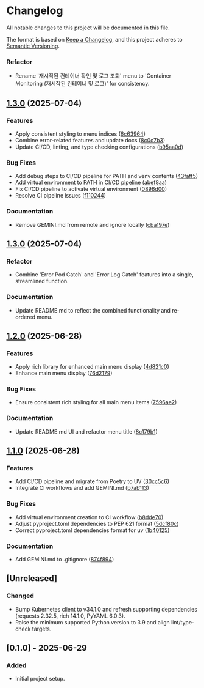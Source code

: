 # Changelog

All notable changes to this project will be documented in this file.

The format is based on [Keep a Changelog](https://keepachangelog.com/en/1.0.0/),
and this project adheres to [Semantic Versioning](https://semver.org/spec/v2.0.0.html).

### Refactor

* Rename '재시작된 컨테이너 확인 및 로그 조회' menu to 'Container Monitoring (재시작된 컨테이너 및 로그)' for consistency.

## [1.3.0](https://github.com/KKamJi98/monitoring-kubernetes/compare/v1.2.0...v1.3.0) (2025-07-04)


### Features

* Apply consistent styling to menu indices ([6c63964](https://github.com/KKamJi98/monitoring-kubernetes/commit/6c63964d9f0900e807b46c9cb65793d86fdef4eb))
* Combine error-related features and update docs ([8c0c7b3](https://github.com/KKamJi98/monitoring-kubernetes/commit/8c0c7b3e621b7afa59ccdf8ea647c16236bf996a))
* Update CI/CD, linting, and type checking configurations ([b95aa0d](https://github.com/KKamJi98/monitoring-kubernetes/commit/b95aa0d6343c3dbed0dab95cef10e64c7ec05fe0))


### Bug Fixes

* Add debug steps to CI/CD pipeline for PATH and venv contents ([43faff5](https://github.com/KKamJi98/monitoring-kubernetes/commit/43faff570a6e9ce5ea99d45a3591ebc3db494284))
* Add virtual environment to PATH in CI/CD pipeline ([abef8aa](https://github.com/KKamJi98/monitoring-kubernetes/commit/abef8aafaa41d3236da33cac0aabe1b76da9f3bb))
* Fix CI/CD pipeline to activate virtual environment ([0896d00](https://github.com/KKamJi98/monitoring-kubernetes/commit/0896d000deb8430b491aeafa25ad56cefe2a4554))
* Resolve CI pipeline issues ([f110244](https://github.com/KKamJi98/monitoring-kubernetes/commit/f11024486b9ccec6183a8275922dc2686d2c2cf5))


### Documentation

* Remove GEMINI.md from remote and ignore locally ([cba197e](https://github.com/KKamJi98/monitoring-kubernetes/commit/cba197eb63bb7ccf59d15216bbd4a2999dc48e70))

## [1.3.0](https://github.com/KKamJi98/monitoring-kubernetes/compare/v1.2.0...v1.3.0) (2025-07-04)


### Refactor

* Combine 'Error Pod Catch' and 'Error Log Catch' features into a single, streamlined function.


### Documentation

* Update README.md to reflect the combined functionality and re-ordered menu.

## [1.2.0](https://github.com/KKamJi98/monitoring-kubernetes/compare/v1.1.0...v1.2.0) (2025-06-28)


### Features

* Apply rich library for enhanced main menu display ([4d821c0](https://github.com/KKamJi98/monitoring-kubernetes/commit/4d821c064accc1c09a08eb5b11cd5e4dc9bc1bf1))
* Enhance main menu display ([76d2179](https://github.com/KKamJi98/monitoring-kubernetes/commit/76d2179c82e334ab84d7d472df1c8b01a733c4dc))


### Bug Fixes

* Ensure consistent rich styling for all main menu items ([7596ae2](https://github.com/KKamJi98/monitoring-kubernetes/commit/7596ae29685893c897266f9f4868f8fb310a9ee6))


### Documentation

* Update README.md UI and refactor menu title ([8c179b1](https://github.com/KKamJi98/monitoring-kubernetes/commit/8c179b13ce165658278f63d780db34427b773390))

## [1.1.0](https://github.com/KKamJi98/monitoring-kubernetes/compare/v1.0.1...v1.1.0) (2025-06-28)


### Features

* Add CI/CD pipeline and migrate from Poetry to UV ([30cc5c6](https://github.com/KKamJi98/monitoring-kubernetes/commit/30cc5c638dbbf6a704ee6009f94d888fa207ecd1))
* Integrate CI workflows and add GEMINI.md ([b7ab113](https://github.com/KKamJi98/monitoring-kubernetes/commit/b7ab113b97781324b94d75f3b7512e1a3aa1d432))


### Bug Fixes

* Add virtual environment creation to CI workflow ([b8dde70](https://github.com/KKamJi98/monitoring-kubernetes/commit/b8dde70b1406989c25b5ad2a53e4ef817b4e60e6))
* Adjust pyproject.toml dependencies to PEP 621 format ([5dcf80c](https://github.com/KKamJi98/monitoring-kubernetes/commit/5dcf80cb49fdfddf0ef4186f35b4e7f981070804))
* Correct pyproject.toml dependencies format for uv ([1b40125](https://github.com/KKamJi98/monitoring-kubernetes/commit/1b401254b651f800e31b962f70b96644ef81a953))


### Documentation

* Add GEMINI.md to .gitignore ([874f894](https://github.com/KKamJi98/monitoring-kubernetes/commit/874f894bfcda46ec93737645928d7892757621ba))

## [Unreleased]

### Changed

- Bump Kubernetes client to v34.1.0 and refresh supporting dependencies (requests 2.32.5, rich 14.1.0, PyYAML 6.0.3).
- Raise the minimum supported Python version to 3.9 and align lint/type-check targets.

## [0.1.0] - 2025-06-29
### Added
- Initial project setup.
